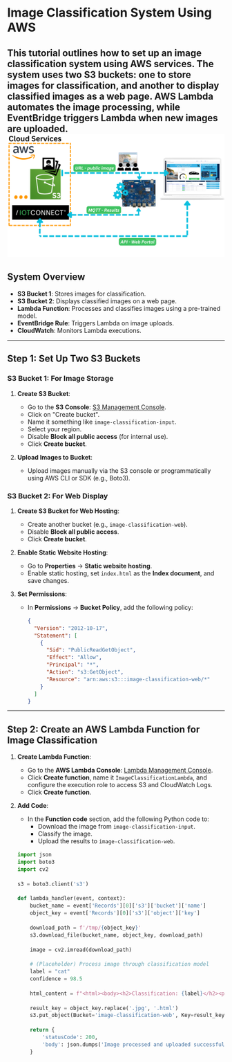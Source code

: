 # Image Classification System Using AWS

This tutorial outlines how to set up an image classification system using AWS services. The system uses two S3 buckets: one to store images for classification, and another to display classified images as a web page. AWS Lambda automates the image processing, while EventBridge triggers Lambda when new images are uploaded.
![STM32MP257 Classification Setup](https://github.com/avnet-iotconnect/meta-iotconnect-docs/blob/main/QuickStart/ST/STM32MP257/media/image-server-architecture.png)
---

## **System Overview**

- **S3 Bucket 1**: Stores images for classification.
- **S3 Bucket 2**: Displays classified images on a web page.
- **Lambda Function**: Processes and classifies images using a pre-trained model.
- **EventBridge Rule**: Triggers Lambda on image uploads.
- **CloudWatch**: Monitors Lambda executions.

---

## **Step 1: Set Up Two S3 Buckets**

### **S3 Bucket 1: For Image Storage**

1. **Create S3 Bucket**:
   - Go to the **S3 Console**: [S3 Management Console](https://s3.console.aws.amazon.com/s3/home).
   - Click on "Create bucket".
   - Name it something like `image-classification-input`.
   - Select your region.
   - Disable **Block all public access** (for internal use).
   - Click **Create bucket**.

2. **Upload Images to Bucket**:
   - Upload images manually via the S3 console or programmatically using AWS CLI or SDK (e.g., Boto3).

### **S3 Bucket 2: For Web Display**

1. **Create S3 Bucket for Web Hosting**:
   - Create another bucket (e.g., `image-classification-web`).
   - Disable **Block all public access**.
   - Click **Create bucket**.

2. **Enable Static Website Hosting**:
   - Go to **Properties** → **Static website hosting**.
   - Enable static hosting, set `index.html` as the **Index document**, and save changes.

3. **Set Permissions**:
   - In **Permissions** → **Bucket Policy**, add the following policy:
     ```json
     {
       "Version": "2012-10-17",
       "Statement": [
         {
           "Sid": "PublicReadGetObject",
           "Effect": "Allow",
           "Principal": "*",
           "Action": "s3:GetObject",
           "Resource": "arn:aws:s3:::image-classification-web/*"
         }
       ]
     }
     ```

---

## **Step 2: Create an AWS Lambda Function for Image Classification**

1. **Create Lambda Function**:
   - Go to the **AWS Lambda Console**: [Lambda Management Console](https://console.aws.amazon.com/lambda/home).
   - Click **Create function**, name it `ImageClassificationLambda`, and configure the execution role to access S3 and CloudWatch Logs.
   - Click **Create function**.

2. **Add Code**:
   - In the **Function code** section, add the following Python code to:
     - Download the image from `image-classification-input`.
     - Classify the image.
     - Upload the results to `image-classification-web`.

   ```python
   import json
   import boto3
   import cv2

   s3 = boto3.client('s3')

   def lambda_handler(event, context):
       bucket_name = event['Records'][0]['s3']['bucket']['name']
       object_key = event['Records'][0]['s3']['object']['key']
       
       download_path = f'/tmp/{object_key}'
       s3.download_file(bucket_name, object_key, download_path)

       image = cv2.imread(download_path)
       
       # (Placeholder) Process image through classification model
       label = "cat"
       confidence = 98.5

       html_content = f"<html><body><h2>Classification: {label}</h2><p>Confidence: {confidence}%</p><img src='https://{bucket_name}.s3.amazonaws.com/{object_key}' /></body></html>"

       result_key = object_key.replace('.jpg', '.html')
       s3.put_object(Bucket='image-classification-web', Key=result_key, Body=html_content, ContentType='text/html')

       return {
           'statusCode': 200,
           'body': json.dumps('Image processed and uploaded successfully!')
       }
